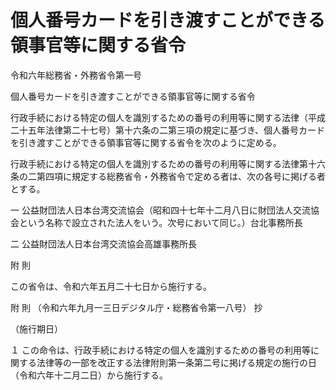 # 個人番号カードを引き渡すことができる領事官等に関する省令

令和六年総務省・外務省令第一号

個人番号カードを引き渡すことができる領事官等に関する省令

行政手続における特定の個人を識別するための番号の利用等に関する法律（平成二十五年法律第二十七号）第十六条の二第三項の規定に基づき、個人番号カードを引き渡すことができる領事官等に関する省令を次のように定める。

行政手続における特定の個人を識別するための番号の利用等に関する法律第十六条の二第四項に規定する総務省令・外務省令で定める者は、次の各号に掲げる者とする。

一 公益財団法人日本台湾交流協会（昭和四十七年十二月八日に財団法人交流協会という名称で設立された法人をいう。次号において同じ。）台北事務所長

二 公益財団法人日本台湾交流協会高雄事務所長

附 則

この省令は、令和六年五月二十七日から施行する。

附 則 （令和六年九月一三日デジタル庁・総務省令第一八号） 抄

（施行期日）

１ この命令は、行政手続における特定の個人を識別するための番号の利用等に関する法律等の一部を改正する法律附則第一条第二号に掲げる規定の施行の日（令和六年十二月二日）から施行する。

